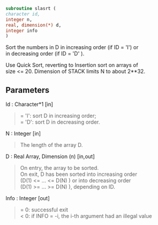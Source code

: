 ```fortran  
subroutine slasrt (  
character id,  
integer n,  
real, dimension(*) d,  
integer info  
)  
```  
  
Sort the numbers in D in increasing order (if ID = 'I') or  
in decreasing order (if ID = 'D' ).  
  
Use Quick Sort, reverting to Insertion sort on arrays of  
size <= 20. Dimension of STACK limits N to about 2**32.  
  
## Parameters  
Id : Character*1 [in]  
> = 'I': sort D in increasing order;  
> = 'D': sort D in decreasing order.  
  
N : Integer [in]  
> The length of the array D.  
  
D : Real Array, Dimension (n) [in,out]  
> On entry, the array to be sorted.  
> On exit, D has been sorted into increasing order  
> (D(1) <= ... <= D(N) ) or into decreasing order  
> (D(1) >= ... >= D(N) ), depending on ID.  
  
Info : Integer [out]  
> = 0:  successful exit  
> < 0:  if INFO = -i, the i-th argument had an illegal value  
  
